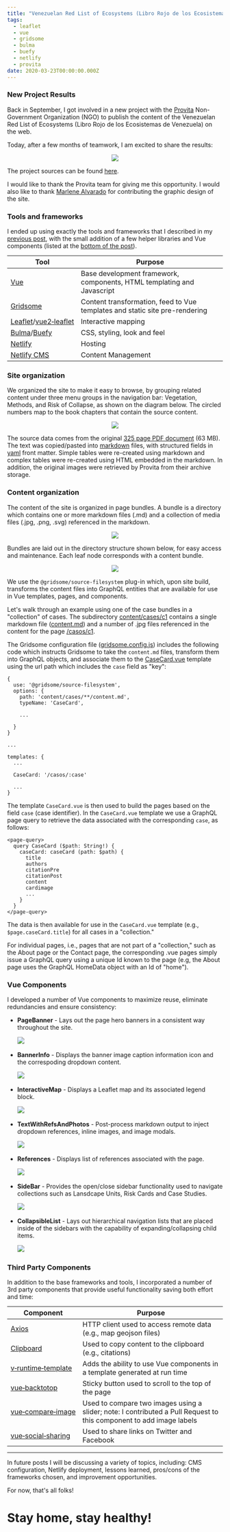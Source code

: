 ```yaml
---
title: "Venezuelan Red List of Ecosystems (Libro Rojo de los Ecosistemas Terrestres de Venezuela)"
tags:
  - leaflet
  - vue
  - gridsome
  - bulma
  - buefy
  - netlify
  - provita
date: 2020-03-23T00:00:00.000Z
---
```

### New Project Results

Back in September, I got involved in a new project with the [Provita](http://www.provita.org.ve/) Non-Government Organization (NGO) to publish the content of the Venezuelan Red List of Ecosystems (Libro Rojo de los Ecosistemas de Venezuela) on the web.

Today, after a few months of teamwork, I am excited to share the results:

<!--more-->
<p align="center">
	<a href="https://ecosistemasamenazados.org/" ><img src="/images/uploads/librorojoetv-home.png"/></a>
</p>

The project sources can be found [here](https://github.com/jimmyangel/librorojoetv).

I would like to thank the Provita team for giving me this opportunity. I would also like to thank [Marlene Alvarado](http://marlenealvarado.com/) for contributing the graphic design of the site.

### Tools and frameworks

I ended up using exactly the tools and frameworks that I described in my [previous post](/post/2019-09-16-new-project-new-tools/), with the small addition of a few helper libraries and Vue components (listed at the [bottom of the post](post/2020-03-23-librorojoetv#third-party-components)).

|Tool|Purpose|
|-----------|-----------|
|[Vue](https://vuejs.org/)|Base development framework, components, HTML templating and Javascript|
|[Gridsome](https://gridsome.org/)|Content transformation, feed to Vue templates and static site pre-rendering|
|[Leaflet](https://leafletjs.com/)/[vue2&#8209;leaflet](https://vue2-leaflet.netlify.com/)|Interactive mapping|
|[Bulma](https://bulma.io/)/[Buefy](https://buefy.org/)|CSS, styling, look and feel|
|[Netlify](https://www.netlify.com/)|Hosting|
|[Netlify CMS](https://www.netlifycms.org/)|Content Management|

<style>
  table {
    margin: 0 auto;
  }
</style>

### Site organization

We organized the site to make it easy to browse, by grouping related content under three menu groups in the navigation bar: Vegetation, Methods, and Risk of Collapse, as shown on the diagram below. The circled numbers map to the book chapters that contain the source content.

<p align="center" class="is-embedded">
	<img src="/images/uploads/librorojoetv-sitemap.svg"/>
</p>

<style>
  .is-embedded {
    width: 100%;
  }
  @media only screen and (min-width: 1024px) {
    .is-embedded {
      margin-left: -18%;
      width: 136%;
    }
  }
</style>

The source data comes from the original [325 page PDF document](https://ecosistemasamenazados.org/files/libro_rojo_ecosistemas_terrestre.pdf) (63 MB). The text was copied/pasted into [markdown](https://en.wikipedia.org/wiki/Markdown) files, with structured fields in [yaml](https://en.wikipedia.org/wiki/YAML) front matter. Simple tables were re-created using markdown and complex tables were re-created using HTML embedded in the markdown. In addition, the original images were retrieved by Provita from their archive storage.

### Content organization

The content of the site is organized in page bundles. A bundle is a directory which contains one or more markdown files (.md) and a collection of media files (.jpg, .png, .svg) referenced in the markdown.

<p align="center" class="is-embedded">
	<img src="/images/uploads/content-bundle.svg"/>
</p>

Bundles are laid out in the directory structure shown below, for easy access and maintenance. Each leaf node corresponds with a content bundle.

<p align="center" class="is-embedded">
	<img src="/images/uploads/content-organization.svg"/>
</p>

We use the `@gridsome/source-filesystem` plug-in which, upon site build, transforms the content files into GraphQL entities that are available for use in Vue templates, pages, and components.

Let's walk through an example using one of the case bundles in a "collection" of cases. The subdirectory [content/cases/c1](https://github.com/jimmyangel/librorojoetv/tree/master/content/cases/c1) contains a single markdown file ([content.md](https://github.com/jimmyangel/librorojoetv/blob/master/content/cases/c1/content.md)) and a number of .jpg files referenced in the content for the page [/casos/c1](https://ecosistemasamenazados.org/casos/c1).

The Gridsome configuration file ([gridsome.config.js](https://github.com/jimmyangel/librorojoetv/blob/master/gridsome.config.js)) includes the following code which instructs Gridsome to take the ```content.md``` files, transform them into GraphQL objects, and associate them to the [CaseCard.vue](https://github.com/jimmyangel/librorojoetv/blob/master/src/templates/CaseCard.vue) template using the url path which includes the ```case``` field as "key":

```
{
  use: '@gridsome/source-filesystem',
  options: {
    path: 'content/cases/**/content.md',
    typeName: 'CaseCard',

    ...

  }
}

...

templates: {
  ...

  CaseCard: '/casos/:case'

  ...
}
```

The template ```CaseCard.vue``` is then used to build the pages based on the field `case` (case identifier). In the ```CaseCard.vue``` template we use a GraphQL page query to retrieve the data associated with the corresponding ```case```, as follows:

```
<page-query>
  query CaseCard ($path: String!) {
    caseCard: caseCard (path: $path) {
      title
      authors
      citationPre
      citationPost
      content
      cardimage
      ...
    }
  }
</page-query>
```

The data is then available for use in the ```CaseCard.vue``` template (e.g., ```$page.caseCard.title```) for all cases in a "collection."

For individual pages, i.e., pages that are not part of a "collection," such as the About page or the Contact page, the corresponding .vue pages simply issue a GraphQL query using a unique Id known to the page (e.g, the About page uses the GraphQL HomeData object with an Id of "home").

### Vue Components

I developed a number of Vue components to maximize reuse, eliminate redundancies and ensure consistency:

* **PageBanner** - Lays out the page hero banners in a consistent way throughout the site.

&nbsp;&nbsp;&nbsp;&nbsp;&nbsp;&nbsp;![](/images/uploads/librorojoetv-banner.png)

* **BannerInfo** - Displays the banner image caption information icon and the correspoding dropdown content.

&nbsp;&nbsp;&nbsp;&nbsp;&nbsp;&nbsp;![](/images/uploads/librorojoetv-bannerinfo.png)

* **InteractiveMap** - Displays a Leaflet map and its associated legend block.

&nbsp;&nbsp;&nbsp;&nbsp;&nbsp;&nbsp;![](/images/uploads/librorojoetv-map.png)

* **TextWithRefsAndPhotos** - Post-process markdown output to inject dropdown references, inline images, and image modals.

&nbsp;&nbsp;&nbsp;&nbsp;&nbsp;&nbsp;![](/images/uploads/librorojoetv-text.png)

* **References** - Displays list of references associated with the page.

&nbsp;&nbsp;&nbsp;&nbsp;&nbsp;&nbsp;![](/images/uploads/librorojoetv-ref.png)

* **SideBar** - Provides the open/close sidebar functionality used to navigate collections such as Lansdcape Units, Risk Cards and Case Studies.

&nbsp;&nbsp;&nbsp;&nbsp;&nbsp;&nbsp;![](/images/uploads/librorojoetv-side.png)

* **CollapsibleList** - Lays out hierarchical navigation lists that are placed inside of the sidebars with the capability of expanding/collapsing child items.

&nbsp;&nbsp;&nbsp;&nbsp;&nbsp;&nbsp;![](/images/uploads/librorojoetv-clist.png)

### Third Party Components

In addition to the base frameworks and tools, I incorporated a number of 3rd party components that provide useful functionality saving both effort and time:

|Component|Purpose|
|-----------|-----------|
|[Axios](https://github.com/axios/axios)|HTTP client used to access remote data (e.g., map geojson files)|
|[Clipboard](https://github.com/zenorocha/clipboard.js)|Used to copy content to the clipboard (e.g., citations)|
|[v&#8209;runtime&#8209;template](https://github.com/alexjoverm/v-runtime-template)|Adds the ability to use Vue components in a template generated at run time|
|[vue&#8209;backtotop](https://github.com/caiofsouza/vue-backtotop)|Sticky button used to scroll to the top of the page|
|[vue&#8209;compare&#8209;image](https://github.com/junkboy0315/vue-compare-image)|Used to compare two images using a slider; note: I contributed a Pull Request to this component to add image labels|
|[vue&#8209;social&#8209;sharing](https://github.com/nicolasbeauvais/vue-social-sharing)|Used to share links on Twitter and Facebook|

---

In future posts I will be discussing a variety of topics, including: CMS configuration, Netlify deployment, lessons learned, pros/cons of the frameworks chosen, and improvement opportunities.

For now, that's all folks!

# Stay home, stay healthy!
